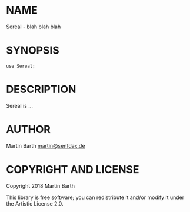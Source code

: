NAME
====

Sereal - blah blah blah

SYNOPSIS
========

    use Sereal;

DESCRIPTION
===========

Sereal is ...

AUTHOR
======

Martin Barth <martin@senfdax.de>

COPYRIGHT AND LICENSE
=====================

Copyright 2018 Martin Barth

This library is free software; you can redistribute it and/or modify it under the Artistic License 2.0.

